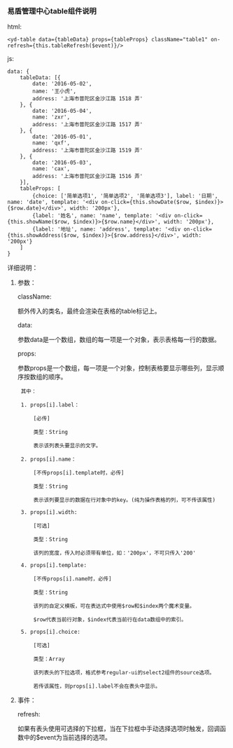 ### 易盾管理中心table组件说明

html:  
    
    <yd-table data={tableData} props={tableProps} className="table1" on-refresh={this.tableRefresh($event)}/>

js:

    data: {
        tableData: [{
            date: '2016-05-02',
            name: '王小虎',
            address: '上海市普陀区金沙江路 1518 弄'
        }, {
            date: '2016-05-04',
            name: 'zxr',
            address: '上海市普陀区金沙江路 1517 弄'
        }, {
            date: '2016-05-01',
            name: 'qxf',
            address: '上海市普陀区金沙江路 1519 弄'
        }, {
            date: '2016-05-03',
            name: 'cax',
            address: '上海市普陀区金沙江路 1516 弄'
        }],
        tableProps: [
            {choice: ['简单选项1', '简单选项2', '简单选项3'], label: '日期', name: 'date', template: '<div on-click={this.showDate($row, $index)}>{$row.date}</div>', width: '200px'},
            {label: '姓名', name: 'name', template: '<div on-click={this.showName($row, $index)}>{$row.name}</div>', width: '200px'},
            {label: '地址', name: 'address', template: '<div on-click={this.showAddress($row, $index)}>{$row.address}</div>', width: '200px'}
        ]
    }

详细说明：

1. 参数：

    className: 
    
    额外传入的类名，最终会渲染在表格的table标记上。

    data: 
        
    参数data是一个数组，数组的每一项是一个对象，表示表格每一行的数据。

    props: 

    参数props是一个数组，每一项是一个对象，控制表格要显示哪些列，显示顺序按数组的顺序。

        其中：
    
        1. props[i].label：
    
            [必传]
    
            类型：String
    
            表示该列表头要显示的文字。
    
        2. props[i].name：
    
            [不传props[i].template时，必传]
    
            类型：String
    
            表示该列要显示的数据在行对象中的key。(纯为操作表格的列，可不传该属性)
    
        3. props[i].width:
    
            [可选]
    
            类型：String
    
            该列的宽度，传入时必须带有单位，如：'200px'，不可只传入'200'
    
        4. props[i].template:
    
            [不传props[i].name时，必传]
    
            类型：String
    
            该列的自定义模板，可在表达式中使用$row和$index两个魔术变量。
    
            $row代表当前行对象，$index代表当前行在data数组中的索引。
    
        5. props[i].choice:
    
            [可选]
    
            类型：Array
    
            该列表头的下拉选项，格式参考regular-ui的select2组件的source选项。
    
            若传该属性，则props[i].label不会在表头中显示。


2. 事件：

    refresh: 
    
    如果有表头使用可选择的下拉框，当在下拉框中手动选择选项时触发，回调函数中的$event为当前选择的选项。